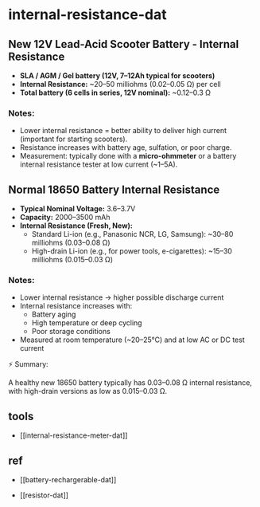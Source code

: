 
# internal-resistance-dat

## New 12V Lead-Acid Scooter Battery - Internal Resistance

- **SLA / AGM / Gel battery (12V, 7–12Ah typical for scooters)**  
- **Internal Resistance:** ~20–50 milliohms (0.02–0.05 Ω) per cell  
- **Total battery (6 cells in series, 12V nominal):** ~0.12–0.3 Ω  

### Notes:
- Lower internal resistance = better ability to deliver high current (important for starting scooters).  
- Resistance increases with battery age, sulfation, or poor charge.  
- Measurement: typically done with a **micro-ohmmeter** or a battery internal resistance tester at low current (~1–5A).


## Normal 18650 Battery Internal Resistance

- **Typical Nominal Voltage:** 3.6–3.7V  
- **Capacity:** 2000–3500 mAh  
- **Internal Resistance (Fresh, New):**
  - Standard Li-ion (e.g., Panasonic NCR, LG, Samsung): ~30–80 milliohms (0.03–0.08 Ω)
  - High-drain Li-ion (e.g., for power tools, e-cigarettes): ~15–30 milliohms (0.015–0.03 Ω)

### Notes:
- Lower internal resistance → higher possible discharge current  
- Internal resistance increases with:
  - Battery aging
  - High temperature or deep cycling
  - Poor storage conditions
- Measured at room temperature (~20–25°C) and at low AC or DC test current

⚡ Summary:

A healthy new 18650 battery typically has 0.03–0.08 Ω internal resistance, with high-drain versions as low as 0.015–0.03 Ω.


## tools 

- [[internal-resistance-meter-dat]]





## ref 

- [[battery-rechargerable-dat]]

- [[resistor-dat]]
